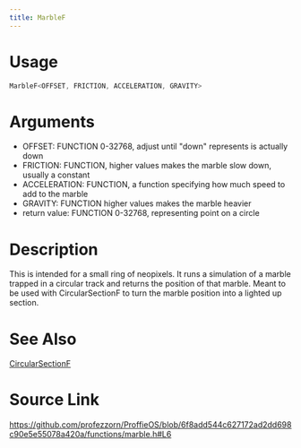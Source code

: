```yaml
---
title: MarbleF
---
```


# Usage
```cpp
MarbleF<OFFSET, FRICTION, ACCELERATION, GRAVITY>
```

# Arguments
 * OFFSET: FUNCTION  0-32768, adjust until "down" represents is actually down
 * FRICTION: FUNCTION, higher values makes the marble slow down, usually a constant
 * ACCELERATION: FUNCTION, a function specifying how much speed to add to the marble
 * GRAVITY: FUNCTION higher values makes the marble heavier
 * return value: FUNCTION  0-32768, representing point on a circle

# Description
This is intended for a small ring of neopixels.
It runs a simulation of a marble trapped in a circular
track and returns the position of that marble.
Meant to be used with CircularSectionF to turn the marble
position into a lighted up section.

# See Also
[CircularSectionF](/config/functions/CircularSectionF.html)

# Source Link
https://github.com/profezzorn/ProffieOS/blob/6f8add544c627172ad2dd698c90e5e55078a420a/functions/marble.h#L6
